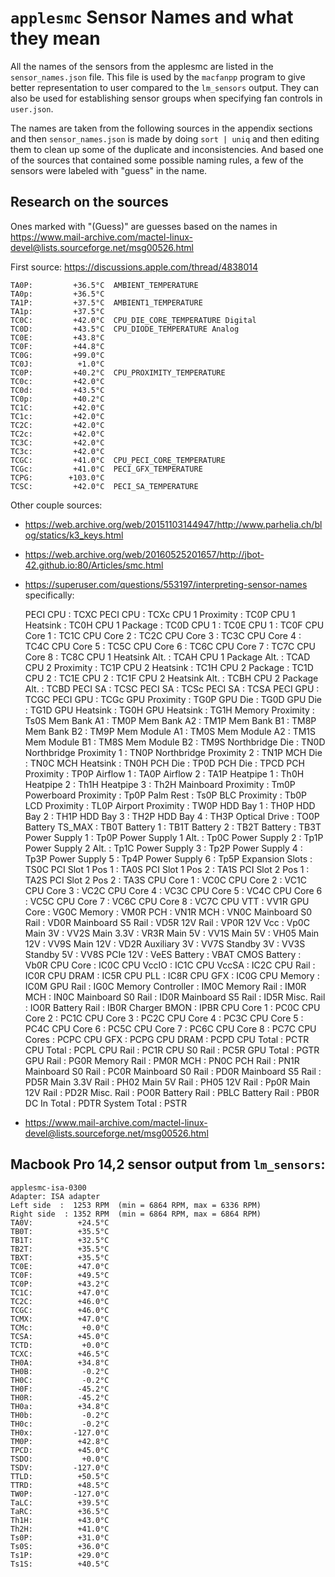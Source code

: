 # `applesmc` Sensor Names and what they mean

All the names of the sensors from the applesmc are listed in the
`sensor_names.json` file. This file is used by the `macfanpp` program
to give better representation to user compared to the `lm_sensors`
output. They can also be used for establishing sensor groups when
specifying fan controls in `user.json`.

The names are taken from the following sources in the appendix sections and then
`sensor_names.json` is made by doing `sort | uniq` and then editing them to clean
up some of the duplicate and inconsistencies. And based one of the sources
that contained some possible naming rules, a few of the sensors were
labeled with "guess" in the name.

## Research on the sources

Ones marked with "(Guess)" are guesses based on the names in
https://www.mail-archive.com/mactel-linux-devel@lists.sourceforge.net/msg00526.html

First source: https://discussions.apple.com/thread/4838014

    TA0P:         +36.5°C  AMBIENT_TEMPERATURE
    TA0p:         +36.5°C
    TA1P:         +37.5°C  AMBIENT1_TEMPERATURE
    TA1p:         +37.5°C
    TC0C:         +42.0°C  CPU_DIE_CORE_TEMPERATURE Digital
    TC0D:         +43.5°C  CPU_DIODE_TEMPERATURE Analog
    TC0E:         +43.8°C
    TC0F:         +44.8°C
    TC0G:         +99.0°C
    TC0J:          +1.0°C
    TC0P:         +40.2°C  CPU_PROXIMITY_TEMPERATURE
    TC0c:         +42.0°C
    TC0d:         +43.5°C
    TC0p:         +40.2°C
    TC1C:         +42.0°C
    TC1c:         +42.0°C
    TC2C:         +42.0°C
    TC2c:         +42.0°C
    TC3C:         +42.0°C
    TC3c:         +42.0°C
    TCGC:         +41.0°C  CPU_PECI_CORE_TEMPERATURE
    TCGc:         +41.0°C  PECI_GFX_TEMPERATURE
    TCPG:        +103.0°C
    TCSC:         +42.0°C  PECI_SA_TEMPERATURE


Other couple sources:
- https://web.archive.org/web/20151103144947/http://www.parhelia.ch/blog/statics/k3_keys.html
- https://web.archive.org/web/20160525201657/http://jbot-42.github.io:80/Articles/smc.html
- https://superuser.com/questions/553197/interpreting-sensor-names specifically:


    PECI CPU                   : TCXC
    PECI CPU                   : TCXc
    CPU 1 Proximity            : TC0P
    CPU 1 Heatsink             : TC0H
    CPU 1 Package              : TC0D
    CPU 1                      : TC0E
    CPU 1                      : TC0F
    CPU Core 1                 : TC1C
    CPU Core 2                 : TC2C
    CPU Core 3                 : TC3C
    CPU Core 4                 : TC4C
    CPU Core 5                 : TC5C
    CPU Core 6                 : TC6C
    CPU Core 7                 : TC7C
    CPU Core 8                 : TC8C
    CPU 1 Heatsink Alt.        : TCAH
    CPU 1 Package Alt.         : TCAD
    CPU 2 Proximity            : TC1P
    CPU 2 Heatsink             : TC1H
    CPU 2 Package              : TC1D
    CPU 2                      : TC1E
    CPU 2                      : TC1F
    CPU 2 Heatsink Alt.        : TCBH
    CPU 2 Package Alt.         : TCBD
    PECI SA                    : TCSC
    PECI SA                    : TCSc
    PECI SA                    : TCSA
    PECI GPU                   : TCGC
    PECI GPU                   : TCGc
    GPU Proximity              : TG0P
    GPU Die                    : TG0D
    GPU Die                    : TG1D
    GPU Heatsink               : TG0H
    GPU Heatsink               : TG1H
    Memory Proximity           : Ts0S
    Mem Bank A1                : TM0P
    Mem Bank A2                : TM1P
    Mem Bank B1                : TM8P
    Mem Bank B2                : TM9P
    Mem Module A1              : TM0S
    Mem Module A2              : TM1S
    Mem Module B1              : TM8S
    Mem Module B2              : TM9S
    Northbridge Die            : TN0D
    Northbridge Proximity 1    : TN0P
    Northbridge Proximity 2    : TN1P
    MCH Die                    : TN0C
    MCH Heatsink               : TN0H
    PCH Die                    : TP0D
    PCH Die                    : TPCD
    PCH Proximity              : TP0P
    Airflow 1                  : TA0P
    Airflow 2                  : TA1P
    Heatpipe 1                 : Th0H
    Heatpipe 2                 : Th1H
    Heatpipe 3                 : Th2H
    Mainboard Proximity        : Tm0P
    Powerboard Proximity       : Tp0P
    Palm Rest                  : Ts0P
    BLC Proximity              : Tb0P
    LCD Proximity              : TL0P
    Airport Proximity          : TW0P
    HDD Bay 1                  : TH0P
    HDD Bay 2                  : TH1P
    HDD Bay 3                  : TH2P
    HDD Bay 4                  : TH3P
    Optical Drive              : TO0P
    Battery TS_MAX             : TB0T
    Battery 1                  : TB1T
    Battery 2                  : TB2T
    Battery                    : TB3T
    Power Supply 1             : Tp0P
    Power Supply 1 Alt.        : Tp0C
    Power Supply 2             : Tp1P
    Power Supply 2 Alt.        : Tp1C
    Power Supply 3             : Tp2P
    Power Supply 4             : Tp3P
    Power Supply 5             : Tp4P
    Power Supply 6             : Tp5P
    Expansion Slots            : TS0C
    PCI Slot 1 Pos 1           : TA0S
    PCI Slot 1 Pos 2           : TA1S
    PCI Slot 2 Pos 1           : TA2S
    PCI Slot 2 Pos 2           : TA3S
    CPU Core 1                 : VC0C
    CPU Core 2                 : VC1C
    CPU Core 3                 : VC2C
    CPU Core 4                 : VC3C
    CPU Core 5                 : VC4C
    CPU Core 6                 : VC5C
    CPU Core 7                 : VC6C
    CPU Core 8                 : VC7C
    CPU VTT                    : VV1R
    GPU Core                   : VG0C
    Memory                     : VM0R
    PCH                        : VN1R
    MCH                        : VN0C
    Mainboard S0 Rail          : VD0R
    Mainboard S5 Rail          : VD5R
    12V Rail                   : VP0R
    12V Vcc                    : Vp0C
    Main 3V                    : VV2S
    Main 3.3V                  : VR3R
    Main 5V                    : VV1S
    Main 5V                    : VH05
    Main 12V                   : VV9S
    Main 12V                   : VD2R
    Auxiliary 3V               : VV7S
    Standby 3V                 : VV3S
    Standby 5V                 : VV8S
    PCIe 12V                   : VeES
    Battery                    : VBAT
    CMOS Battery               : Vb0R
    CPU Core                   : IC0C
    CPU VccIO                  : IC1C
    CPU VccSA                  : IC2C
    CPU Rail                   : IC0R
    CPU DRAM                   : IC5R
    CPU PLL                    : IC8R
    CPU GFX                    : IC0G
    CPU Memory                 : IC0M
    GPU Rail                   : IG0C
    Memory Controller          : IM0C
    Memory Rail                : IM0R
    MCH                        : IN0C
    Mainboard S0 Rail          : ID0R
    Mainboard S5 Rail          : ID5R
    Misc. Rail                 : IO0R
    Battery Rail               : IB0R
    Charger BMON               : IPBR
    CPU Core 1                 : PC0C
    CPU Core 2                 : PC1C
    CPU Core 3                 : PC2C
    CPU Core 4                 : PC3C
    CPU Core 5                 : PC4C
    CPU Core 6                 : PC5C
    CPU Core 7                 : PC6C
    CPU Core 8                 : PC7C
    CPU Cores                  : PCPC
    CPU GFX                    : PCPG
    CPU DRAM                   : PCPD
    CPU Total                  : PCTR
    CPU Total                  : PCPL
    CPU Rail                   : PC1R
    CPU S0 Rail                : PC5R
    GPU Total                  : PGTR
    GPU Rail                   : PG0R
    Memory Rail                : PM0R
    MCH                        : PN0C
    PCH Rail                   : PN1R
    Mainboard S0 Rail          : PC0R
    Mainboard S0 Rail          : PD0R
    Mainboard S5 Rail          : PD5R
    Main 3.3V Rail             : PH02
    Main 5V Rail               : PH05
    12V Rail                   : Pp0R
    Main 12V Rail              : PD2R
    Misc. Rail                 : PO0R
    Battery Rail               : PBLC
    Battery Rail               : PB0R
    DC In Total                : PDTR
    System Total               : PSTR

- https://www.mail-archive.com/mactel-linux-devel@lists.sourceforge.net/msg00526.html


## Macbook Pro 14,2 sensor output from `lm_sensors`:

    applesmc-isa-0300
    Adapter: ISA adapter
    Left side  :  1253 RPM  (min = 6864 RPM, max = 6336 RPM)
    Right side  : 1352 RPM  (min = 6864 RPM, max = 6864 RPM)
    TA0V:          +24.5°C
    TB0T:          +35.5°C
    TB1T:          +32.5°C
    TB2T:          +35.5°C
    TBXT:          +35.5°C
    TC0E:          +47.0°C
    TC0F:          +49.5°C
    TC0P:          +43.2°C
    TC1C:          +47.0°C
    TC2C:          +46.0°C
    TCGC:          +46.0°C
    TCMX:          +47.0°C
    TCMc:           +0.0°C
    TCSA:          +45.0°C
    TCTD:           +0.0°C
    TCXC:          +46.5°C
    TH0A:          +34.8°C
    TH0B:           -0.2°C
    TH0C:           -0.2°C
    TH0F:          -45.2°C
    TH0R:          -45.2°C
    TH0a:          +34.8°C
    TH0b:           -0.2°C
    TH0c:           -0.2°C
    TH0x:         -127.0°C
    TM0P:          +42.8°C
    TPCD:          +45.0°C
    TSDO:           +0.0°C
    TSDV:         -127.0°C
    TTLD:          +50.5°C
    TTRD:          +48.5°C
    TW0P:         -127.0°C
    TaLC:          +39.5°C
    TaRC:          +36.5°C
    Th1H:          +43.0°C
    Th2H:          +41.0°C
    Ts0P:          +31.0°C
    Ts0S:          +36.0°C
    Ts1P:          +29.0°C
    Ts1S:          +40.5°C

